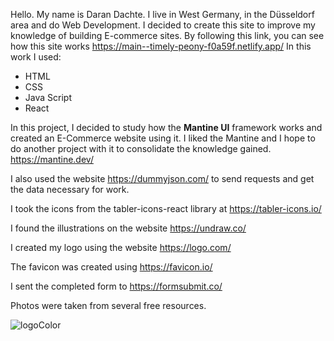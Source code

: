 Hello. My name is Daran Daсhte. I live in West Germany, in the Düsseldorf area and do Web Development. I decided to create this site to improve my knowledge of building E-commerce sites. By following this link, you can see how this site works https://main--timely-peony-f0a59f.netlify.app/
In this work I used:
<ul>
 <li>HTML</li>
 <li>CSS</li>
 <li>Java Script</li>
 <li>React</li>

 </ul>

In this project, I decided to study how the <b>Mantine UI</b> framework works and created an E-Commerce website using it. I liked the Mantine and I hope to do another project with it to consolidate the knowledge gained.  https://mantine.dev/ [](http://a.com)

I also used the website https://dummyjson.com/ to send requests and get the data necessary for work.

I took the icons from the tabler-icons-react library at https://tabler-icons.io/

I found the illustrations on the website https://undraw.co/

I created my logo using the website https://logo.com/

The favicon was created using https://favicon.io/

I sent the completed form to https://formsubmit.co/

Photos were taken from several free resources.


![logoColor](https://user-images.githubusercontent.com/96144068/234046629-d073245e-5596-4b09-8334-cf94d2beb69a.jpg)




